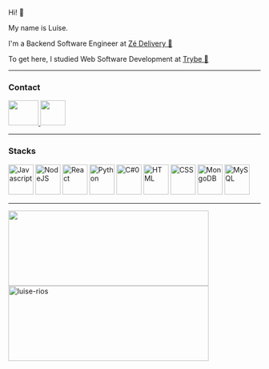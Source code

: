Hi! 👋

My name is Luíse.

I'm a Backend Software Engineer at 
<a href="https://www.ze.delivery/">
  <span> Zé Delivery  &#127866;</span>
</a>

To get here, I studied Web Software Development at
<a href="https://www.betrybe.com/">
  <span> Trybe 🚀</span>
</a>

---
### Contact

<a href="https://www.linkedin.com/in/luise-rios/">
  <img src="https://cdn.jsdelivr.net/gh/devicons/devicon/icons/linkedin/linkedin-original.svg" width="60px" height="50px">
</a>
<a href="https://www.instagram.com/luisemiranda/">
  <img src="https://cdn.icon-icons.com/icons2/1211/PNG/512/1491579602-yumminkysocialmedia36_83067.png" width="50px" height="50px">
</a> 

---
### Stacks

<div>
  <img src="https://cdn.jsdelivr.net/gh/devicons/devicon/icons/javascript/javascript-original.svg" alt="Javascript" width="50" height="60"/>

  <img src="https://cdn.jsdelivr.net/gh/devicons/devicon/icons/nodejs/nodejs-original.svg" alt="NodeJS" width="50" height="60"/> 

  <img src="https://cdn.jsdelivr.net/gh/devicons/devicon/icons/react/react-original.svg" alt="React" width="50" height="60"/> 

  <img src="https://cdn.jsdelivr.net/gh/devicons/devicon/icons/python/python-original.svg" alt="Python" width="50" height="60"/>

  <img src="https://cdn.jsdelivr.net/gh/devicons/devicon/icons/csharp/csharp-original.svg" alt="C#0" width="50" height="60"/>

  <img src="https://cdn.jsdelivr.net/gh/devicons/devicon/icons/html5/html5-original.svg" alt="HTML" width="50" height="60"/> 

  <img src="https://cdn.jsdelivr.net/gh/devicons/devicon/icons/css3/css3-original.svg" alt="CSS" width="50" height="60"/> 

  <img src="https://cdn.jsdelivr.net/gh/devicons/devicon/icons/mongodb/mongodb-original.svg" alt="MongoDB" width="50" height="60"/> 

  <img src="https://cdn.jsdelivr.net/gh/devicons/devicon/icons/mysql/mysql-original.svg" alt="MySQL" width="50" height="60"/> 
</div>

  ---
<div>
  <img height="150em" width="400em" src="//github-readme-stats.vercel.app/api/top-langs/?username=luise-rios&layout=compact&theme=prussian" />

  <img height="150em" width="400em" src="https://github-readme-stats.vercel.app/api?username=luise-rios&theme=prussian&show_icons=true&locale=en" alt="luise-rios" />
</div>


